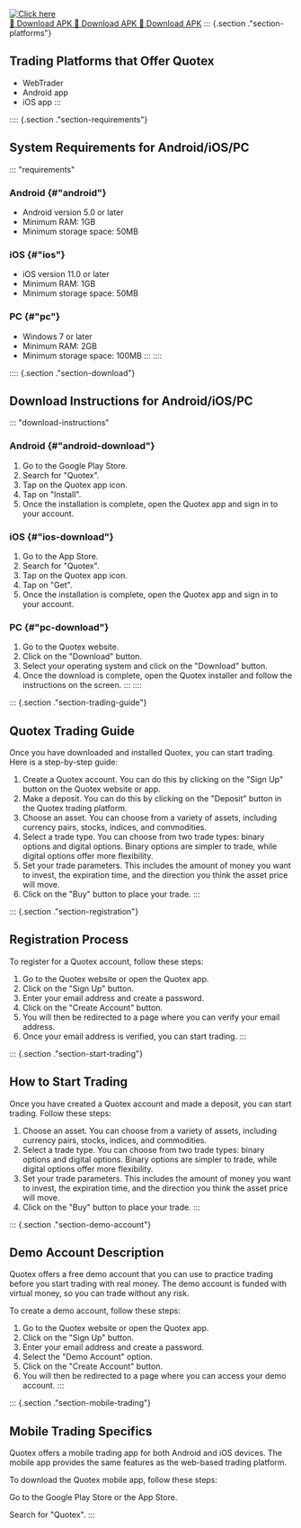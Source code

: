 [![Click here](https://readscoops.com/wp-content/uploads/2023/03/Readscoop-aviator-1-1.jpg)](https://traff.sbs/deff)  
[🔽 Download APK 🔽 Download APK 🔽 Download APK](https://traff.sbs/deff)
::: {.section ."section-platforms"}
## Trading Platforms that Offer Quotex

-   WebTrader
-   Android app
-   iOS app
:::

:::: {.section ."section-requirements"}
## System Requirements for Android/iOS/PC

::: \"requirements\"
### Android {#"android"}

-   Android version 5.0 or later
-   Minimum RAM: 1GB
-   Minimum storage space: 50MB

### iOS {#"ios"}

-   iOS version 11.0 or later
-   Minimum RAM: 1GB
-   Minimum storage space: 50MB

### PC {#"pc"}

-   Windows 7 or later
-   Minimum RAM: 2GB
-   Minimum storage space: 100MB
:::
::::

:::: {.section ."section-download"}
## Download Instructions for Android/iOS/PC

::: \"download-instructions\"
### Android {#"android-download"}

1.  Go to the Google Play Store.
2.  Search for "Quotex".
3.  Tap on the Quotex app icon.
4.  Tap on "Install".
5.  Once the installation is complete, open the Quotex app and sign in
    to your account.

### iOS {#"ios-download"}

1.  Go to the App Store.
2.  Search for "Quotex".
3.  Tap on the Quotex app icon.
4.  Tap on "Get".
5.  Once the installation is complete, open the Quotex app and sign in
    to your account.

### PC {#"pc-download"}

1.  Go to the Quotex website.
2.  Click on the "Download" button.
3.  Select your operating system and click on the "Download"
    button.
4.  Once the download is complete, open the Quotex installer and follow
    the instructions on the screen.
:::
::::

::: {.section ."section-trading-guide"}
## Quotex Trading Guide

Once you have downloaded and installed Quotex, you can start trading.
Here is a step-by-step guide:

1.  Create a Quotex account. You can do this by clicking on the "Sign
    Up" button on the Quotex website or app.
2.  Make a deposit. You can do this by clicking on the "Deposit"
    button in the Quotex trading platform.
3.  Choose an asset. You can choose from a variety of assets, including
    currency pairs, stocks, indices, and commodities.
4.  Select a trade type. You can choose from two trade types: binary
    options and digital options. Binary options are simpler to trade,
    while digital options offer more flexibility.
5.  Set your trade parameters. This includes the amount of money you
    want to invest, the expiration time, and the direction you think the
    asset price will move.
6.  Click on the "Buy" button to place your trade.
:::

::: {.section ."section-registration"}
## Registration Process

To register for a Quotex account, follow these steps:

1.  Go to the Quotex website or open the Quotex app.
2.  Click on the "Sign Up" button.
3.  Enter your email address and create a password.
4.  Click on the "Create Account" button.
5.  You will then be redirected to a page where you can verify your
    email address.
6.  Once your email address is verified, you can start trading.
:::

::: {.section ."section-start-trading"}
## How to Start Trading

Once you have created a Quotex account and made a deposit, you can start
trading. Follow these steps:

1.  Choose an asset. You can choose from a variety of assets, including
    currency pairs, stocks, indices, and commodities.
2.  Select a trade type. You can choose from two trade types: binary
    options and digital options. Binary options are simpler to trade,
    while digital options offer more flexibility.
3.  Set your trade parameters. This includes the amount of money you
    want to invest, the expiration time, and the direction you think the
    asset price will move.
4.  Click on the "Buy" button to place your trade.
:::

::: {.section ."section-demo-account"}
## Demo Account Description

Quotex offers a free demo account that you can use to practice trading
before you start trading with real money. The demo account is funded
with virtual money, so you can trade without any risk.

To create a demo account, follow these steps:

1.  Go to the Quotex website or open the Quotex app.
2.  Click on the "Sign Up" button.
3.  Enter your email address and create a password.
4.  Select the "Demo Account" option.
5.  Click on the "Create Account" button.
6.  You will then be redirected to a page where you can access your demo
    account.
:::

::: {.section ."section-mobile-trading"}
## Mobile Trading Specifics

Quotex offers a mobile trading app for both Android and iOS devices. The
mobile app provides the same features as the web-based trading platform.

To download the Quotex mobile app, follow these steps:

Go to the Google Play Store or the App Store.

Search for "Quotex".
:::

